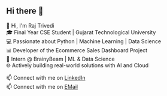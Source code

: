## **Hi there 👋**

👋 Hi, I'm Raj Trivedi  
🎓 Final Year CSE Student | Gujarat Technological University  
💻 Passionate about Python | Machine Learning | Data Science  
📊 Developer of the Ecommerce Sales Dashboard Project  
🧠 Intern @ BrainyBeam | ML & Data Science  
🌐 Actively building real-world solutions with AI and Cloud

📫 Connect with me on [LinkedIn](https://www.linkedin.com/in/raajtrivedi)  
📫 Connect with me on [EMail](raajtrivedi013@gmail.com)
